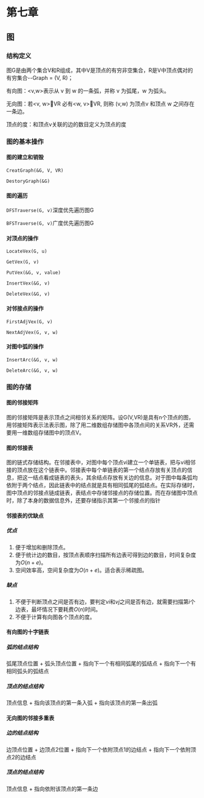 # 第七章

## 图

### 结构定义

图G是由两个集合V和R组成，其中V是顶点的有穷非空集合，R是V中顶点偶对的有穷集合--Graph = (V, R)；

有向图：<v,w>表示从 v 到 w 的一条弧，并称 v 为弧尾，w 为弧头。

无向图：若<v, w>VR 必有<w, v>VR, 则称 (v,w) 为顶点v 和顶点 w 之间存在一条边。

顶点的度：和顶点v关联的边的数目定义为顶点的度

### 图的基本操作

#### 图的建立和销毁

`CreatGraph(&G, V, VR)`

`DestoryGraph(&G)`

#### 图的遍历

`DFSTraverse(G, v)`深度优先遍历图G

`BFSTraverse(G, v)`广度优先遍历图G

#### 对顶点的操作

`LocateVex(G, u)`

`GetVex(G, v)`

`PutVex(&G, v, value)`

`InsertVex(&G, v)`

`DeleteVex(&G, v)`

#### 对邻接点的操作

`FirstAdjVex(G, v)`

`NextAdjVex(G, v, w)`

#### 对图中弧的操作

`InsertArc(&G, v, w)`

`DeleteArc(&G, v, w)`

### 图的存储

#### 图的邻接矩阵

图的邻接矩阵是表示顶点之间相邻关系的矩阵。设G(V,VR)是具有n个顶点的图，用邻接矩阵表示法表示图，除了用二维数组存储图中各顶点间的关系VR外，还需要用一维数组存储图中的顶点V。

#### 图的邻接表

图的链式存储结构。在邻接表中，对图中每个顶点vi建立一个单链表，把与vi相邻接的顶点放在这个链表中。邻接表中每个单链表的第一个结点存放有关顶点的信息，把这一结点看成链表的表头，其余结点存放有关边的信息。对于图中每条弧均依附于两个结点，因此链表中的结点就是具有相同弧尾的弧结点。在实际存储时，图中顶点的邻接点链成链表，表结点中存储邻接点的存储位置。而在存储图中顶点时，除了本身的数据信息外，还要存储指示其第一个邻接点的指针

#### 邻接表的优缺点

##### 优点

1. 便于增加和删除顶点。
2. 便于统计边的数目，按顶点表顺序扫描所有边表可得到边的数目，时间复杂度为$O(n+e)$。
3. 空间效率高，空间复杂度为$O(n+e)$。适合表示稀疏图。

##### 缺点

1. 不便于判断顶点之间是否有边，要判定$vi$和$vj$之间是否有边，就需要扫描第$i$个边表，最坏情况下要耗费$O(n)$时间。
2. 不便于计算有向图各个顶点的度。

####  有向图的十字链表

##### 弧的结点结构

弧尾顶点位置 + 弧头顶点位置 + 指向下一个有相同弧尾的弧结点 + 指向下一个有相同弧头的弧结点

##### 顶点的结点结构

顶点信息 + 指向该顶点的第一条入弧 + 指向该顶点的第一条出弧

#### 无向图的邻接多重表

##### 边的结点结构

边顶点位置 + 边顶点2位置 + 指向下一个依附顶点1的边结点 + 指向下一个依附顶点2的边结点

##### 顶点的结点结构

顶点信息 + 指向依附该顶点的第一条边

